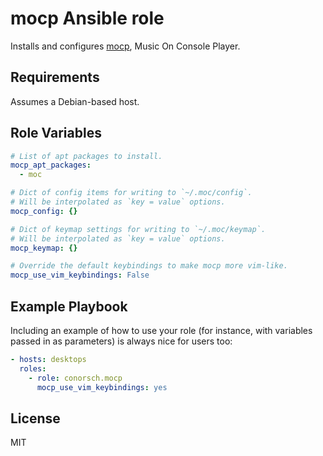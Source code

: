 mocp Ansible role
=================

Installs and configures [mocp], Music On Console Player.

Requirements
------------

Assumes a Debian-based host.

Role Variables
--------------
```yaml
# List of apt packages to install.
mocp_apt_packages:
  - moc

# Dict of config items for writing to `~/.moc/config`.
# Will be interpolated as `key = value` options.
mocp_config: {}

# Dict of keymap settings for writing to `~/.moc/keymap`.
# Will be interpolated as `key = value` options.
mocp_keymap: {}

# Override the default keybindings to make mocp more vim-like.
mocp_use_vim_keybindings: False
```

Example Playbook
----------------

Including an example of how to use your role (for instance, with variables passed in as parameters) is always nice for users too:

```yaml
- hosts: desktops
  roles:
    - role: conorsch.mocp
      mocp_use_vim_keybindings: yes
```

License
-------

MIT

[mocp]: https://github.com/zcoder/mocp
